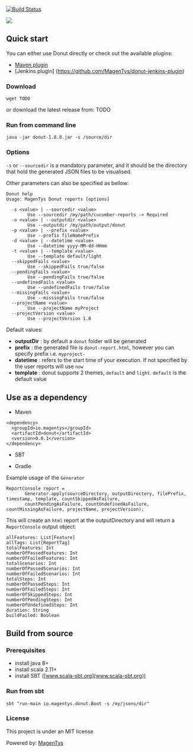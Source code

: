 [![Build Status](https://travis-ci.org/MagenTys/donut.svg?branch=master)](https://travis-ci.org/MagenTys/donut)

![](http://magentys.github.io/donut/img/Donut-05.png)

## Quick start
You can either use Donut directly or check out the available plugins: 
* [Maven plugin](https://github.com/MagenTys/donut-maven-plugin)
* [Jenkins plugin] (https://github.com/MagenTys/donut-jenkins-plugin)

### Download
```
wget TODO
```
or download the latest release from: TODO

### Run from command line

```
java -jar donut-1.0.0.jar -s /source/dir 
```

### Options

`-s` or `--sourcedir` is a mandatory parameter, and it should be the directory that hold the generated JSON files to be visualised. 

Other parameters can also be specified as bellow:

```
Donut help
Usage: MagenTys Donut reports [options]

  -s <value> | --sourcedir <value>
        Use --sourcedir /my/path/cucumber-reports -> Required
  -o <value> | --outputdir <value>
        Use --outputdir /my/path/output/donut
  -p <value> | --prefix <value>
        Use --prefix fileNamePrefix
  -d <value> | --datetime <value>
        Use --datetime yyyy-MM-dd-HHmm
  -t <value> | --template <value>
        Use --template default/light
  --skippedFails <value>
        Use --skippedFails true/false
  --pendingFails <value>
        Use --pendingFails true/false
  --undefinedFails <value>
        Use --undefinedFails true/false
  --missingFails <value>
        Use --missingFails true/false
  --projectName <value>
        Use --projectName myProject
  --projectVersion <value>
        Use --projectVersion 1.0
```

Default values:
* **outputDir** : by default a `donut` folder will be generated
* **prefix** : the generated file is `donut-report.html`, however you can specify prefix i.e. `myproject-`
* **datetime** : refers to the start time of your execution. If not specified by the user reports will use `now`
* **template** : donut supports 2 themes, `default` and `light`. `default` is the default value

## Use as a dependency

* Maven
```
<dependency>
  <groupId>io.magentys</groupId>
  <artifactId>donut</artifactId>
  <version>0.0.1</version>
</dependency>
```

* SBT 

* Gradle

Example usage of the `Generator`

```
ReportConsole report = 
       Generator.apply(sourceDirectory, outputDirectory, filePrefix, timestamp, template, countSkippedAsFailure,         
       countPendingAsFailure, countUndefinedAsFailure, countMissingAsFailure, projectName, projectVersion);
```

This will create an `html` report at the outputDirectory and will return a `ReportConsole` output object: 

```
allFeatures: List[Feature]
allTags: List[ReportTag]
totalFeatures: Int
numberOfPassedFeatures: Int
numberOfFailedFeatures: Int
totalScenarios: Int
numberOfPassedScenarios: Int
numberOfFailedScenarios: Int
totalSteps: Int
numberOfPassedSteps: Int
numberOfFailedSteps: Int
numberOfSkippedSteps: Int
numberOfPendingSteps: Int
numberOfUndefinedSteps: Int
duration: String
buildFailed: Boolean
```

## Build from source

### Prerequisites

* install java 8+
* install scala 2.11+
* install SBT ([www.scala-sbt.org](www.scala-sbt.org))

### Run from sbt

`sbt "run-main io.magentys.donut.Boot -s /my/jsons/dir" `



### License

This project is under an MIT license

Powered by: [MagenTys](http://magentys.io)
